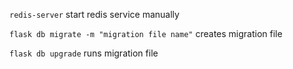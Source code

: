 `redis-server` start redis service manually

`flask db migrate -m "migration file name"` creates migration file

`flask db upgrade` runs migration file
